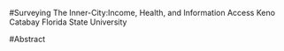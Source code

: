 #Surveying The Inner-City:Income, Health, and Information Access
Keno Catabay
Florida State University

#Abstract

